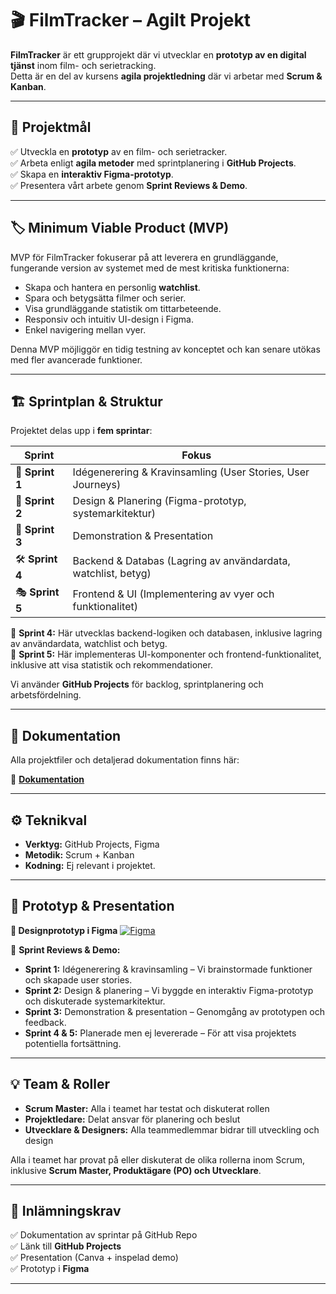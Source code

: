 # 🎬 FilmTracker – Agilt Projekt

**FilmTracker** är ett grupprojekt där vi utvecklar en **prototyp av en digital tjänst** inom film- och serietracking.  
Detta är en del av kursens **agila projektledning** där vi arbetar med **Scrum & Kanban**.

---

## 📌 Projektmål
✅ Utveckla en **prototyp** av en film- och serietracker.  
✅ Arbeta enligt **agila metoder** med sprintplanering i **GitHub Projects**.  
✅ Skapa en **interaktiv Figma-prototyp**.  
✅ Presentera vårt arbete genom **Sprint Reviews & Demo**.  

---

## 🏷️ Minimum Viable Product (MVP)
MVP för FilmTracker fokuserar på att leverera en grundläggande, fungerande version av systemet med de mest kritiska funktionerna:
- Skapa och hantera en personlig **watchlist**.
- Spara och betygsätta filmer och serier.
- Visa grundläggande statistik om tittarbeteende.
- Responsiv och intuitiv UI-design i Figma.
- Enkel navigering mellan vyer.

Denna MVP möjliggör en tidig testning av konceptet och kan senare utökas med fler avancerade funktioner.

---

## 🏗️ Sprintplan & Struktur
Projektet delas upp i **fem sprintar**:

| **Sprint** | **Fokus** |
|-----------|----------|
| 🏁 **Sprint 1** | Idégenerering & Kravinsamling (User Stories, User Journeys) |
| 🎨 **Sprint 2** | Design & Planering (Figma-prototyp, systemarkitektur) |
| 🚀 **Sprint 3** | Demonstration & Presentation |
| 🛠️ **Sprint 4** | Backend & Databas (Lagring av användardata, watchlist, betyg) |
| 🎭 **Sprint 5** | Frontend & UI (Implementering av vyer och funktionalitet) |

🔹 **Sprint 4:** Här utvecklas backend-logiken och databasen, inklusive lagring av användardata, watchlist och betyg.  
🔹 **Sprint 5:** Här implementeras UI-komponenter och frontend-funktionalitet, inklusive att visa statistik och rekommendationer.

Vi använder **GitHub Projects** för backlog, sprintplanering och arbetsfördelning.

---

## 📂 Dokumentation
Alla projektfiler och detaljerad dokumentation finns här:

📖 **[Dokumentation](documentaion.md)**  

---

## ⚙️ Teknikval
- **Verktyg:** GitHub Projects, Figma  
- **Metodik:** Scrum + Kanban  
- **Kodning:** Ej relevant i projektet.  

---

## 🎥 Prototyp & Presentation
**🎨 Designprototyp i Figma** [![Figma](https://img.shields.io/badge/Design-Figma-%23F24E1E?style=for-the-badge&logo=figma&logoColor=white)](https://www.figma.com/design/Ck4rAN0Qxf3bPs01Fz224C/Untitled?node-id=0-1&p=f&t=CjdCcjeLicJ671Kz-0)

🎤 **Sprint Reviews & Demo:**  
- **Sprint 1:** Idégenerering & kravinsamling – Vi brainstormade funktioner och skapade user stories.  
- **Sprint 2:** Design & planering – Vi byggde en interaktiv Figma-prototyp och diskuterade systemarkitektur.  
- **Sprint 3:** Demonstration & presentation – Genomgång av prototypen och feedback.  
- **Sprint 4 & 5:** Planerade men ej levererade – För att visa projektets potentiella fortsättning.  

---

## 💡 Team & Roller
- **Scrum Master:** Alla i teamet har testat och diskuterat rollen  
- **Projektledare:** Delat ansvar för planering och beslut  
- **Utvecklare & Designers:** Alla teammedlemmar bidrar till utveckling och design  

Alla i teamet har provat på eller diskuterat de olika rollerna inom Scrum, inklusive **Scrum Master, Produktägare (PO) och Utvecklare**.

---

## 📅 Inlämningskrav
✅ Dokumentation av sprintar på GitHub Repo  
✅ Länk till **GitHub Projects**  
✅ Presentation (Canva + inspelad demo)  
✅ Prototyp i **Figma**  

---

